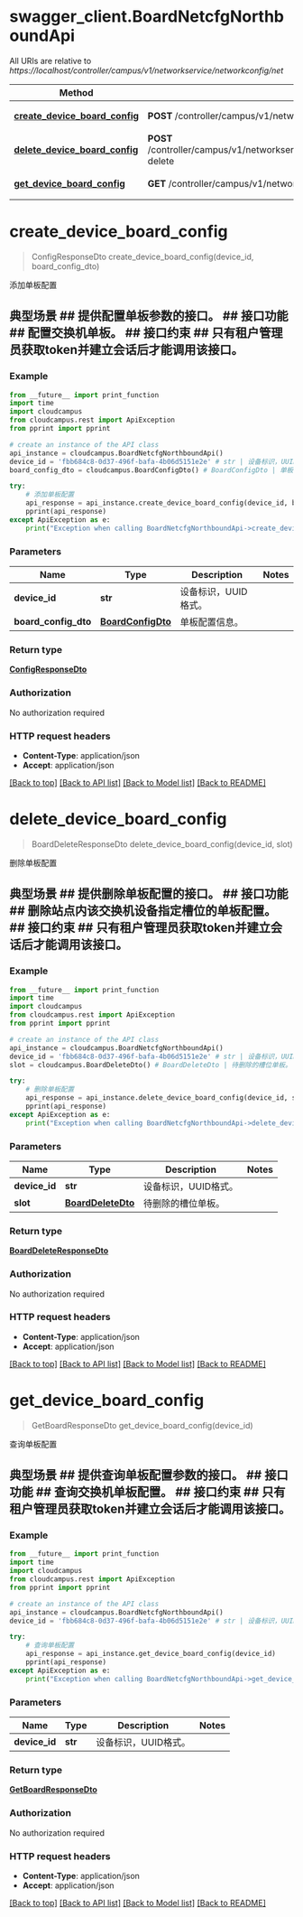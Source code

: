 # swagger_client.BoardNetcfgNorthboundApi

All URIs are relative to *https://localhost/controller/campus/v1/networkservice/networkconfig/net*

Method | HTTP request | Description
------------- | ------------- | -------------
[**create_device_board_config**](BoardNetcfgNorthboundApi.md#create_device_board_config) | **POST** /controller/campus/v1/networkservice/networkconfig/net/board/devices/{deviceId}/boards | 添加单板配置
[**delete_device_board_config**](BoardNetcfgNorthboundApi.md#delete_device_board_config) | **POST** /controller/campus/v1/networkservice/networkconfig/net/board/devices/{deviceId}/boards/action/batch-delete | 删除单板配置
[**get_device_board_config**](BoardNetcfgNorthboundApi.md#get_device_board_config) | **GET** /controller/campus/v1/networkservice/networkconfig/net/board/devices/{deviceId}/boards | 查询单板配置


# **create_device_board_config**
> ConfigResponseDto create_device_board_config(device_id, board_config_dto)

添加单板配置

## 典型场景 ##    提供配置单板参数的接口。 ## 接口功能 ##    配置交换机单板。 ## 接口约束 ##    只有租户管理员获取token并建立会话后才能调用该接口。 

### Example 
```python
from __future__ import print_function
import time
import cloudcampus
from cloudcampus.rest import ApiException
from pprint import pprint

# create an instance of the API class
api_instance = cloudcampus.BoardNetcfgNorthboundApi()
device_id = 'fbb684c8-0d37-496f-bafa-4b06d5151e2e' # str | 设备标识，UUID格式。
board_config_dto = cloudcampus.BoardConfigDto() # BoardConfigDto | 单板配置信息。

try: 
    # 添加单板配置
    api_response = api_instance.create_device_board_config(device_id, board_config_dto)
    pprint(api_response)
except ApiException as e:
    print("Exception when calling BoardNetcfgNorthboundApi->create_device_board_config: %s\n" % e)
```

### Parameters

Name | Type | Description  | Notes
------------- | ------------- | ------------- | -------------
 **device_id** | **str**| 设备标识，UUID格式。 | 
 **board_config_dto** | [**BoardConfigDto**](BoardConfigDto.md)| 单板配置信息。 | 

### Return type

[**ConfigResponseDto**](ConfigResponseDto.md)

### Authorization

No authorization required

### HTTP request headers

 - **Content-Type**: application/json
 - **Accept**: application/json

[[Back to top]](#) [[Back to API list]](../README.md#documentation-for-api-endpoints) [[Back to Model list]](../README.md#documentation-for-models) [[Back to README]](../README.md)

# **delete_device_board_config**
> BoardDeleteResponseDto delete_device_board_config(device_id, slot)

删除单板配置

## 典型场景 ## 提供删除单板配置的接口。 ## 接口功能 ## 删除站点内该交换机设备指定槽位的单板配置。 ## 接口约束 ## 只有租户管理员获取token并建立会话后才能调用该接口。 

### Example 
```python
from __future__ import print_function
import time
import cloudcampus
from cloudcampus.rest import ApiException
from pprint import pprint

# create an instance of the API class
api_instance = cloudcampus.BoardNetcfgNorthboundApi()
device_id = 'fbb684c8-0d37-496f-bafa-4b06d5151e2e' # str | 设备标识，UUID格式。
slot = cloudcampus.BoardDeleteDto() # BoardDeleteDto | 待删除的槽位单板。

try: 
    # 删除单板配置
    api_response = api_instance.delete_device_board_config(device_id, slot)
    pprint(api_response)
except ApiException as e:
    print("Exception when calling BoardNetcfgNorthboundApi->delete_device_board_config: %s\n" % e)
```

### Parameters

Name | Type | Description  | Notes
------------- | ------------- | ------------- | -------------
 **device_id** | **str**| 设备标识，UUID格式。 | 
 **slot** | [**BoardDeleteDto**](BoardDeleteDto.md)| 待删除的槽位单板。 | 

### Return type

[**BoardDeleteResponseDto**](BoardDeleteResponseDto.md)

### Authorization

No authorization required

### HTTP request headers

 - **Content-Type**: application/json
 - **Accept**: application/json

[[Back to top]](#) [[Back to API list]](../README.md#documentation-for-api-endpoints) [[Back to Model list]](../README.md#documentation-for-models) [[Back to README]](../README.md)

# **get_device_board_config**
> GetBoardResponseDto get_device_board_config(device_id)

查询单板配置

## 典型场景 ##    提供查询单板配置参数的接口。 ## 接口功能 ##    查询交换机单板配置。 ## 接口约束 ##    只有租户管理员获取token并建立会话后才能调用该接口。 

### Example 
```python
from __future__ import print_function
import time
import cloudcampus
from cloudcampus.rest import ApiException
from pprint import pprint

# create an instance of the API class
api_instance = cloudcampus.BoardNetcfgNorthboundApi()
device_id = 'fbb684c8-0d37-496f-bafa-4b06d5151e2e' # str | 设备标识，UUID格式。

try: 
    # 查询单板配置
    api_response = api_instance.get_device_board_config(device_id)
    pprint(api_response)
except ApiException as e:
    print("Exception when calling BoardNetcfgNorthboundApi->get_device_board_config: %s\n" % e)
```

### Parameters

Name | Type | Description  | Notes
------------- | ------------- | ------------- | -------------
 **device_id** | **str**| 设备标识，UUID格式。 | 

### Return type

[**GetBoardResponseDto**](GetBoardResponseDto.md)

### Authorization

No authorization required

### HTTP request headers

 - **Content-Type**: application/json
 - **Accept**: application/json

[[Back to top]](#) [[Back to API list]](../README.md#documentation-for-api-endpoints) [[Back to Model list]](../README.md#documentation-for-models) [[Back to README]](../README.md)

